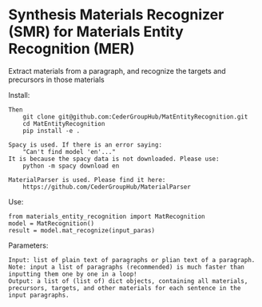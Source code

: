 # Synthesis Materials Recognizer (SMR) for Materials Entity Recognition (MER)

Extract materials from a paragraph, and recognize the targets and precursors in those materials  

Install:  

	Then
		git clone git@github.com:CederGroupHub/MatEntityRecognition.git 
		cd MatEntityRecognition
		pip install -e .
	
	Spacy is used. If there is an error saying: 
	    "Can't find model 'en'..." 
	It is because the spacy data is not downloaded. Please use:
	    python -m spacy download en
	    
    MaterialParser is used. Please find it here:
        https://github.com/CederGroupHub/MaterialParser

Use:

	from materials_entity_recognition import MatRecognition   
	model = MatRecognition()  
	result = model.mat_recognize(input_paras)  

Parameters:

	Input: list of plain text of paragraphs or plian text of a paragraph. 
	Note: input a list of paragraphs (recommended) is much faster than inputting them one by one in a loop!  
	Output: a list of (list of) dict objects, containing all materials, precursors, targets, and other materials for each sentence in the input paragraphs.  
